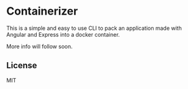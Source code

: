 # Containerizer

This is a simple and easy to use CLI to pack an application made with Angular and Express into a docker container.

More info will follow soon.

## License
MIT